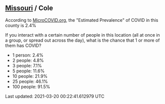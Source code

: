 
## [Missouri](/united-states/missouri) / Cole

According to [MicroCOVID.org](http://microcovid.org),
the "Estimated Prevalence" of COVID in this county is 2.4%

If you interact with a certain number of people in this location
(all at once in a group, or spread out across the day), what is the chance that
1 or more of them has COVID?

- 1 person: 2.4%
- 2 people: 4.8%
- 3 people: 7.1%
- 5 people: 11.6%
- 10 people: 21.9%
- 25 people: 46.1%
- 100 people: 91.5%

Last updated: 2021-03-20 00:22:41.612979 UTC
